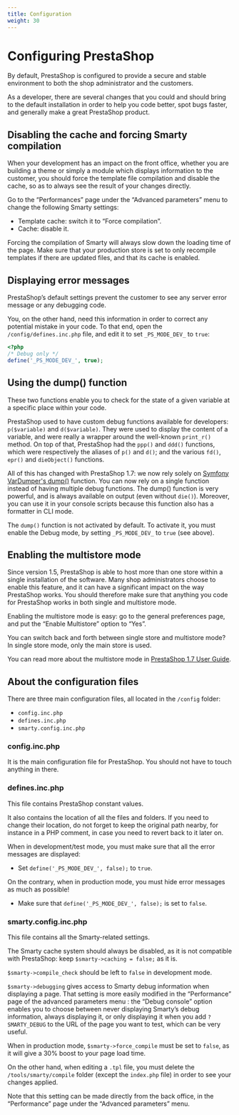 ```yaml
---
title: Configuration
weight: 30
---
```


# Configuring PrestaShop

By default, PrestaShop is configured to provide a secure and stable environment to both the shop administrator and the customers.

As a developer, there are several changes that you could and should bring to the default installation in order to help you code better, spot bugs faster, and generally make a great PrestaShop product.

## Disabling the cache and forcing Smarty compilation

When your development has an impact on the front office, whether you are building a theme or simply a module which displays information to the customer, you should force the template file compilation and disable the cache, so as to always see the result of your changes directly.

Go to the “Performances” page under the “Advanced parameters” menu to change the following Smarty settings:

* Template cache: switch it to “Force compilation”.
* Cache: disable it.

Forcing the compilation of Smarty will always slow down the loading time of the page. Make sure that your production store is set to only recompile templates if there are updated files, and that its cache is enabled.

## Displaying error messages

PrestaShop’s default settings prevent the customer to see any server error message or any debugging code.

You, on the other hand, need this information in order to correct any potential mistake in your code. To that end, open the `/config/defines.inc.php` file, and edit it to set `_PS_MODE_DEV_` to `true`:

```php
<?php
/* Debug only */
define('_PS_MODE_DEV_', true);
```

## Using the dump() function

These two functions enable you to check for the state of a given variable at a specific place within your code.

PrestaShop used to have custom debug functions available for developers: `p($variable)` and `d($variable)`. They were used to display the content of a variable, and were really a wrapper around the well-known `print_r()` method. On top of that, PrestaShop had the `ppp()` and `ddd()` functions, which were respectively the aliases of `p()` and `d()`; and the various `fd()`, `epr()` and `dieObject()` functions.

All of this has changed with PrestaShop 1.7: we now rely solely on [Symfony VarDumper's dump()](https://symfony.com/doc/current/components/var_dumper.html#the-dump-function) function. You can now rely on a single function instead of having multiple debug functions. The dump() function is very powerful, and is always available on output (even without `die()`). Moreover, you can use it in your console scripts because this function also has a formatter in CLI mode.

The `dump()` function is not activated by default. To activate it, you must enable the Debug mode, by setting `_PS_MODE_DEV_` to `true` (see above).

## Enabling the multistore mode

Since version 1.5, PrestaShop is able to host more than one store within a single installation of the software. Many shop administrators choose to enable this feature, and it can have a significant impact on the way PrestaShop works. You should therefore make sure that anything you code for PrestaShop works in both single and multistore mode.

Enabling the multistore mode is easy: go to the general preferences page, and put the “Enable Multistore” option to “Yes”.

You can switch back and forth between single store and multistore mode? In single store mode, only the main store is used.

You can read more about the multistore mode in [PrestaShop 1.7 User Guide](https://doc.prestashop.com/display/PS17/Managing+Multiple+Shops).

## About the configuration files

There are three main configuration files, all located in the `/config` folder:

* `config.inc.php`
* `defines.inc.php`
* `smarty.config.inc.php`

### config.inc.php

It is the main configuration file for PrestaShop. You should not have to touch anything in there.

### defines.inc.php

This file contains PrestaShop constant values.

It also contains the location of all the files and folders. If you need to change their location, do not forget to keep the original path nearby, for instance in a PHP comment, in case you need to revert back to it later on.

When in development/test mode, you must make sure that all the error messages are displayed:

* Set `define('_PS_MODE_DEV_', false);` to `true`.

On the contrary, when in production mode, you must hide error messages as much as possible!

* Make sure that `define('_PS_MODE_DEV_', false);` is set to `false`.

### smarty.config.inc.php

This file contains all the Smarty-related settings.

The Smarty cache system should always be disabled, as it is not compatible with PrestaShop: keep `$smarty->caching = false;` as it is.

`$smarty->compile_check` should be left to `false` in development mode.

`$smarty->debugging` gives access to Smarty debug information when displaying a page. That setting is more easily modified in the “Performance” page of the advanced parameters menu : the “Debug console” option enables you to choose between never displaying Smarty’s debug information, always displaying it, or only displaying it when you add `?SMARTY_DEBUG` to the URL of the page you want to test, which can be very useful.

When in production mode, `$smarty->force_compile` must be set to `false`, as it will give a 30% boost to your page load time.

On the other hand, when editing a `.tpl` file, you must delete the `/tools/smarty/compile` folder (except the `index.php` file) in order to see your changes applied.

Note that this setting can be made directly from the back office, in the “Performance” page under the “Advanced parameters” menu.
